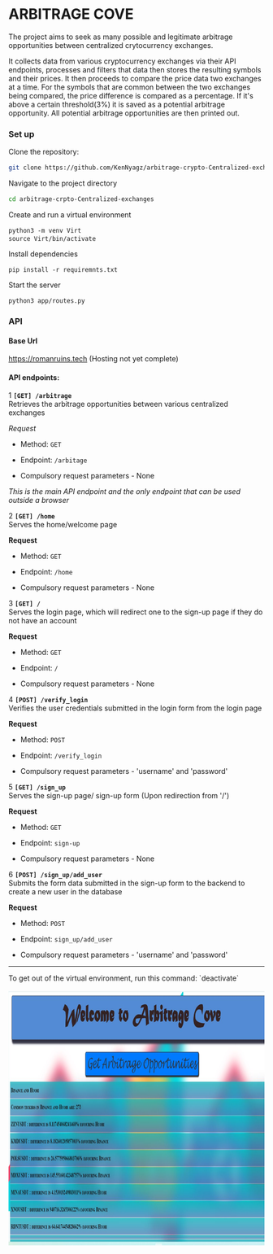 # ARBITRAGE COVE

The project aims to seek as many possible and legitimate arbitrage opportunities between centralized crytocurrency exchanges.

It collects data from various cryptocurrency exchanges via their API endpoints, processes and filters that data then stores the resulting symbols and their prices. It then proceeds to compare the price data two exchanges at a time. For the symbols that are common between the two exchanges being compared, the price difference is compared as a percentage. If it's above a certain threshold(3%) it is saved as a potential arbitrage opportunity. All potential arbitrage opportunities are then printed out.

### Set up
Clone the repository:
```bash
git clone https://github.com/KenNyagz/arbitrage-crypto-Centralized-exchanges.git
```

Navigate to the project directory
```bash
cd arbitrage-crpto-Centralized-exchanges
```
Create and run a virtual environment
```
python3 -m venv Virt
source Virt/bin/activate
```
Install dependencies
```
pip install -r requiremnts.txt
```

Start the server
```
python3 app/routes.py
```

### API
#### Base Url
https://romanruins.tech (Hosting not yet complete)

#### API endpoints:
1 **`[GET] /arbitrage`**  
 Retrieves the arbitrage opportunities between various centralized exchanges

*Request*
- Method: `GET`
- Endpoint: `/arbitage`

- Compulsory request parameters - None

*This is the main API endpoint and the only endpoint that can be used outside a browser*


2 **`[GET] /home`**  
 Serves the home/welcome page

**Request**
- Method: `GET`
- Endpoint: `/home`

- Compulsory request parameters - None


3 **`[GET] /`**  
 Serves the login page, which will redirect one to the sign-up page if they do not have an account

**Request**
- Method: `GET`
- Endpoint: `/`

- Compulsory request parameters - None


4 **`[POST] /verify_login`**  
 Verifies the user credentials submitted in the login form from the login page

**Request**
- Method: `POST`
- Endpoint: `/verify_login`

- Compulsory request parameters - 'username' and 'password'

5 **`[GET] /sign_up`**  
Serves the sign-up page/ sign-up form (Upon redirection from '/')

**Request**
- Method: `GET`
- Endpoint: `sign-up`

- Compulsory request parameters - None

6 **`[POST] /sign_up/add_user`**  
Submits the form data submitted in the sign-up form to the backend to create a new user in the database

**Request**
- Method: `POST`
- Endpoint: `sign_up/add_user`

- Compulsory request parameters - 'username' and 'password'  
<hr>
To get out of the virtual environment, run this command: `deactivate`
<br><br>
<code><img title="Puppet" height="500" src="/app/static/images/arbitrage_project.JPG"></code>
<!--Fun fact: you can force a line break by adding two spaces at the end of the line you intend to not be conjoined with the next -->
